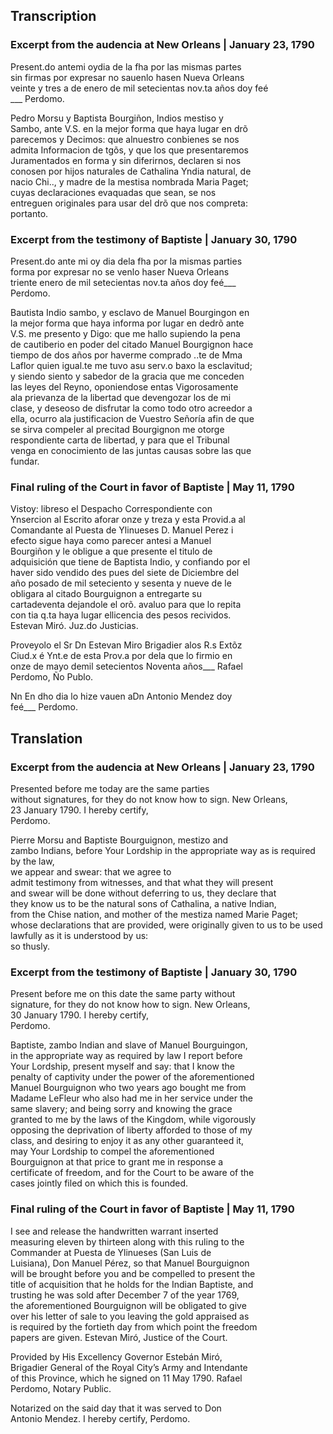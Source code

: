 ## Transcription  
### Excerpt from the audencia at New Orleans | January 23, 1790  
Present.do antemi oydia de la fha por las mismas partes  
sin firmas por expresar no sauenlo hasen Nueva Orleans  
veinte y tres a de enero de mil setecientas nov.ta años doy feé  
___ Perdomo.

Pedro Morsu y Baptista Bourgiñon, Indios mestiso y  
Sambo, ante V.S. en la mejor forma que haya lugar en drõ  
parecemos y Decimos: que alnuestro conbienes se nos  
admita Informacion de tgõs, y que los que presentaremos  
Juramentados en forma y sin diferirnos, declaren si nos  
conosen por hijos naturales de Cathalina Yndia natural, de  
nacio Chi.., y madre de la mestisa nombrada Maria Paget;  
cuyas declaraciones evaquadas que sean, se nos  
entreguen originales para usar del drõ que nos compreta:  
portanto.

### Excerpt from the testimony of Baptiste | January 30, 1790  
Present.do ante mi oy dia dela fha por la mismas parties  
forma por expresar no se venlo haser Nueva Orleans  
triente enero de mil setecientas nov.ta años doy feé___  
Perdomo.

Bautista Indio sambo, y esclavo de Manuel Bourgingon en  
la mejor forma que haya informa por lugar en dedrõ ante  
V.S. me presento y Digo: que me hallo supiendo la pena  
de cautiberio en poder del citado Manuel Bourgignon hace  
tiempo de dos años por haverme comprado ..te de Mma  
Laflor quien igual.te me tuvo asu serv.o baxo la esclavitud;  
y siendo siento y sabedor de la gracia que me conceden  
las leyes del Reyno, oponiendose entas Vigorosamente  
ala prievanza de la libertad que devengozar los de mi  
clase, y deseoso de disfrutar la como todo otro acreedor a  
ella, ocurro ala justificacion de Vuestro Señoría afin de que  
se sirva compeler al precitad Bourgignon me otorge  
respondiente carta de libertad, y para que el Tribunal  
venga en conocimiento de las juntas causas sobre las que  
fundar.

### Final ruling of the Court in favor of Baptiste | May 11, 1790  
Vistoy: libreso el Despacho Correspondiente con  
Ynsercion al Escrito aforar onze y treza y esta Provid.a al  
Comandante al Puesta de Ylinueses D. Manuel Perez i  
efecto sigue haya como parecer antesi a Manuel  
Bourgiñon y le obligue a que presente el titulo de  
adquisición que tiene de Baptista Indio, y confiando por el  
haver sido vendido des pues del siete de Diciembre del  
año posado de mil seteciento y sesenta y nueve de le  
obligara al citado Bourguignon a entregarte su  
cartadeventa dejandole el orõ. avaluo para que lo repita  
con tia q.ta haya lugar ellicencia des pesos recividos.  
Estevan Miró. Juz.do Justicias.  

Proveyolo el Sr Dn Estevan Miro Brigadier alos R.s Extõz  
Ciud.x é Ynt.e de esta Prov.a por dela que lo firmio en  
onze de mayo demil setecientos Noventa años___  Rafael  
Perdomo, Ño Publo.  

Nn En dho dia lo hize vauen aDn Antonio Mendez doy  
feé___ Perdomo.  



## Translation  
### Excerpt from the audencia at New Orleans | January 23, 1790  
Presented before me today are the same parties  
without signatures, for they do not know how to sign. New Orleans,  
23 January 1790. I hereby certify,  
Perdomo.

Pierre Morsu and Baptiste Bourguignon, mestizo and  
zambo Indians, before Your Lordship in the appropriate way as is required by the law,  
we appear and swear: that we agree to  
admit testimony from witnesses, and that what they will present  
and swear will be done without deferring to us, they declare that  
they know us to be the natural sons of Cathalina, a native Indian,  
from the Chise nation, and mother of the mestiza named Marie Paget;  
whose declarations that are provided, were originally given to us to be used lawfully as it is understood by us:  
so thusly.

### Excerpt from the testimony of Baptiste | January 30, 1790  
Present before me on this date the same party without  
signature, for they do not know how to sign. New Orleans,  
30 January 1790. I hereby certify,  
Perdomo.

Baptiste, zambo Indian and slave of Manuel Bourguingon,  
in the appropriate way as required by law I report before  
Your Lordship, present myself and say: that I know the  
penalty of captivity under the power of the aforementioned  
Manuel Bourguignon who two years ago bought me from  
Madame LeFleur who also had me in her service under the  
same slavery; and being sorry and knowing the grace  
granted to me by the laws of the Kingdom, while vigorously  
opposing the deprivation of liberty afforded to those of my  
class, and desiring to enjoy it as any other guaranteed it,  
may Your Lordship to compel the aforementioned  
Bourguignon at that price to grant me in response a  
certificate of freedom, and for the Court to be aware of the  
cases jointly filed on which this is founded.  

### Final ruling of the Court in favor of Baptiste | May 11, 1790  
I see and release the handwritten warrant inserted  
measuring eleven by thirteen along with this ruling to the  
Commander at Puesta de Ylinueses (San Luis de  
Luisiana), Don Manuel Pérez, so that Manuel Bourguignon  
will be brought before you and be compelled to present the  
title of acquisition that he holds for the Indian Baptiste, and  
trusting he was sold after December 7 of the year 1769,  
the aforementioned Bourguignon will be obligated to give  
over his letter of sale to you leaving the gold appraised as  
is required by the fortieth day from which point the freedom  
papers are given. Estevan Miró, Justice of the Court.  

Provided by His Excellency Governor Estebán Miró,  
Brigadier General of the Royal City’s Army and Intendante  
of this Province, which he signed on 11 May 1790. Rafael  
Perdomo, Notary Public.  

Notarized on the said day that it was served to Don  
Antonio Mendez. I hereby certify, Perdomo.

